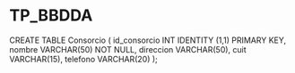 # TP_BBDDA

CREATE TABLE Consorcio (
    id_consorcio INT IDENTITY (1,1) PRIMARY KEY,
    nombre VARCHAR(50) NOT NULL,
    direccion VARCHAR(50),
    cuit VARCHAR(15),
    telefono VARCHAR(20)
);


